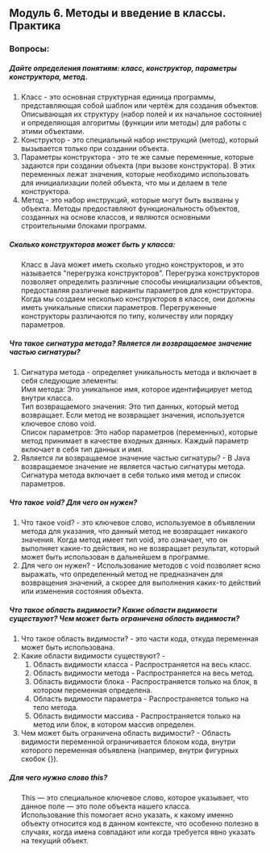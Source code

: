 <h2> Модуль 6. Методы и введение в классы. Практика </h2>

<h3> Вопросы:  </h3> 
<h5> Дайте определения понятиям: класс, конструктор, параметры конструктора, метод. </h5>
<ol>
<li> Класс - это основная структурная единица программы, представляющая собой шаблон или чертёж для создания объектов. Описывающая их структуру (набор полей и их начальное состояние) и определяющая алгоритмы (функции или методы) для работы с этими объектами. </li>
<li> Конструктор - это специальный набор инструкций (метод), который вызывается только при создании объекта. </li>
<li> Параметры конструктора - это те же самые переменные, которые задаются при создании объекта (при вызове конструктора). В этих переменных лежат значения, которые необходимо использовать для инициализации полей объекта, что мы и делаем в теле конструктора. </li>
<li> Метод - это набор инструкций, которые могут быть вызваны у объекта. Методы предоставляют функциональность объектов, созданных на основе классов, и являются основными строительными блоками программ.</li>
</ol>

<h5> Сколько конструкторов может быть у класса: </h5>
<ol> Класс в Java может иметь сколько угодно конструкторов, и это называется "перегрузка конструкторов". Перегрузка конструкторов позволяет определить различные способы инициализации объектов, предоставляя различные варианты параметров для конструктора. <br> Когда мы создаем несколько конструкторов в классе, они должны иметь уникальные списки параметров. Перегруженные конструкторы различаются по типу, количеству или порядку параметров.</ol>

<h5> Что такое сигнатура метода? Является ли возвращаемое значение частью сигнатуры? </h5>
<ol>
<li> Сигнатура метода - определяет уникальность метода и включает в себя следующие элементы: <br>
     Имя метода: Это уникальное имя, которое идентифицирует метод внутри класса.<br>
     Тип возвращаемого значения: Это тип данных, который метод возвращает. Если метод не возвращает значения, используется ключевое слово void.<br>
     Список параметров: Это набор параметров (переменных), которые метод принимает в качестве входных данных. Каждый параметр включает в себя тип данных и имя. </li>
<li> Является ли возвращаемое значение частью сигнатуры? - В Java возвращаемое значение не является частью сигнатуры метода. Сигнатура метода включает в себя только имя метод и список параметров.</li>
</ol>

<h5> Что такое void? Для чего он нужен? </h5>
<ol>
<li> Что такое void?  - это ключевое слово, используемое в объявлении метода для указания, что данный метод не возвращает никакого значения. Когда метод имеет тип void, это означает, что он выполняет какие-то действия, но не возвращает результат, который может быть использован в дальнейшем в программе. </li>
<li> Для чего он нужен? - Использование методов с void позволяет ясно выражать, что определенный метод не предназначен для возвращения значений, а скорее для выполнения каких-то действий или изменения состояния объекта.</li>
</ol>

<h5> Что такое область видимости? Какие области видимости существуют? Чем может быть ограничена область видимости? </h5>
<ol>
<li> Что такое область видимости? - это части кода, откуда переменная может быть использована.  </li>
<li> Какие области видимости существуют? -  
<ol> 
<li>Область видимости класса - Распространяется на весь класс. </li>
<li>Область видимости метода - Распространяется на весь метод. </li>
<li>Область видимости блока - Распространяется только на блок, в котором переменная определена. </li>
<li>Область видимости параметра - Распространяется только на тело метода. </li>
<li>Область видимости массива - Распространяется только на метод или блок, в котором массив определен. </li>
</ol>
</li>
<li> Чем может быть ограничена область видимости? - Область видимости переменной ограничивается блоком кода, внутри которого переменная объявлена (например, внутри фигурных скобок {}). </li>
</ol>

<h5> Для чего нужно слово this? </h5>
<ol>
This — это специальное ключевое слово, которое указывает, что данное поле — это поле объекта нашего класса. <br>
Использование this помогает ясно указать, к какому именно объекту относится код в данном контексте, что особенно полезно в случаях, когда имена совпадают или когда требуется явно указать на текущий объект.
</ol>